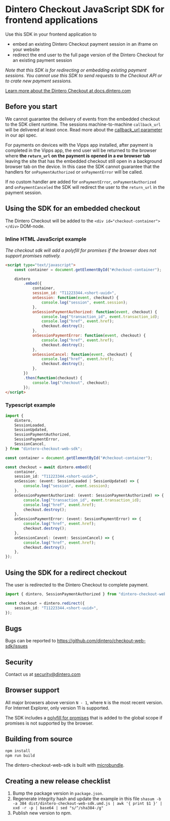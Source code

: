 # Dintero Checkout JavaScript SDK for frontend applications

Use this SDK in your frontend application to

-   embed an existing Dintero Checkout payment session in an iframe on your website
-   redirect the end user to the full page version of the Dintero Checkout for an existing payment session

_Note that this SDK is for redirecting or embedding existing payment sessions. You cannot use this SDK to send requests to the Checkout API or to crate new payment sessions._

[Learn more about the Dintero Checkout at docs.dintero.com](https://docs.dintero.com/docs/checkout-getting-started.html)

## Before you start

We cannot guarantee the delivery of events from the embedded checkout to the SDK client runtime. The sessions machine-to-machine `callback_url` will be delivered at least once. Read more about the [callback_url parameter](https://docs.dintero.com/checkout-api.html#operation/checkout_session_profile_post) in our api spec.

For payments on devices with the Vipps app installed, after payment is completed in the Vipps app, the end user will be returned to the browser where **the `return_url` on the payment is opened in a ew browser tab** leaving the site that has the embedded checkout still open in a background browser tab on the device. In this case the SDK cannot guarantee that the handlers for `onPaymentAuthorized` or `onPaymentError` will be called.

If no custom handler are added for `onPaymentError`, `onPaymentAuthorized` and `onPaymentCanceled` the SDK will redirect the user to the `return_url` in the payment session.

## Using the SDK for an embedded checkout

The Dintero Checkout will be added to the `<div id="checkout-container"></div>` DOM-node.

### Inline HTML JavaScript example

_The checkout sdk will add a polyfill for promises if the browser does not support promises natively._

```html
<script type="text/javascript">
    const container = document.getElementById("#checkout-container");

    dintero
        .embed({
            container,
            session_id: "T11223344.<short-uuid>",
            onSession: function(event, checkout) {
                console.log("session", event.session);
            },
            onSessionPaymentAuthorized: function(event, checkout) {
                console.log("transaction_id", event.transaction_id);
                console.log("href", event.href);
                checkout.destroy();
            },
            onSessionPaymentError: function(event, checkout) {
                console.log("href", event.href);
                checkout.destroy();
            },
            onSessionCancel: function(event, checkout) {
                console.log("href", event.href);
                checkout.destroy();
            },
        })
        .then(function(checkout) {
            console.log("checkout", checkout);
        });
</script>
```

### Typescript example

```ts
import {
    dintero,
    SessionLoaded,
    SessionUpdated,
    SessionPaymentAuthorized,
    SessionPaymentError,
    SessionCancel,
} from "dintero-checkout-web-sdk";

const container = document.getElementById("#checkout-container");

const checkout = await dintero.embed({
    container,
    session_id: "T11223344.<short-uuid>",
    onSession: (event: SessionLoaded | SessionUpdated) => {
        console.log("session", event.session);
    },
    onSessionPaymentAuthorized: (event: SessionPaymentAuthorized) => {
        console.log("transaction_id", event.transaction_id);
        console.log("href", event.href);
        checkout.destroy();
    },
    onSessionPaymentError: (event: SessionPaymentError) => {
        console.log("href", event.href);
        checkout.destroy();
    },
    onSessionCancel: (event: SessionCancel) => {
        console.log("href", event.href);
        checkout.destroy();
    },
});
```

## Using the SDK for a redirect checkout

The user is redirected to the Dintero Checkout to complete payment.

```ts
import { dintero, SessionPaymentAuthorized } from "dintero-checkout-web-sdk";

const checkout = dintero.redirect({
    session_id: "T11223344.<short-uuid>",
});
```

## Bugs

Bugs can be reported to https://github.com/dintero/checkout-web-sdk/issues

## Security

Contact us at [security@dintero.com](mailto:security@dintero.com)

## Browser support

All major browsers above version `N - 1`, where `N` is the most recent version. For Internet Explorer, only version 11 is supported.

The SDK includes a [polyfill for promises](https://github.com/getify/native-promise-only) that is added to the global scope if promises is not supported by the browser.

## Building from source

```bash
npm install
npm run build
```

The dintero-checkout-web-sdk is built with [microbundle](https://github.com/developit/microbundle).

## Creating a new release checklist

1. Bump the package version in `package.json`.
2. Regenerate integrity hash and update the example in this file `shasum -b -a 384 dist/dintero-checkout-web-sdk.umd.js | awk '{ print $1 }' | xxd -r -p | base64 | sed "s/^/sha384-/g"`
3. Publish new version to npm.
